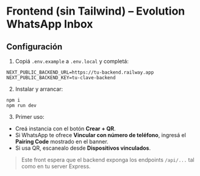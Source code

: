 # Frontend (sin Tailwind) – Evolution WhatsApp Inbox

## Configuración
1. Copiá `.env.example` a `.env.local` y completá:
```
NEXT_PUBLIC_BACKEND_URL=https://tu-backend.railway.app
NEXT_PUBLIC_BACKEND_KEY=tu-clave-backend
```
2. Instalar y arrancar:
```
npm i
npm run dev
```
3. Primer uso:
- Creá instancia con el botón **Crear + QR**.
- Si WhatsApp te ofrece **Vincular con número de teléfono**, ingresá el **Pairing Code** mostrado en el banner.
- Si usa QR, escanealo desde **Dispositivos vinculados**.

> Este front espera que el backend exponga los endpoints `/api/...` tal como en tu server Express.

